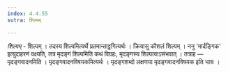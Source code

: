 ```yaml
---
index: 4.4.55
sutra: शिल्पम्

---
```

_शिल्पम्_ - शिल्पम् । तदस्य शिल्पमित्यर्थे प्रतमान्ताट्ठगित्यर्थः । क्रियासु कौशलं शिल्पम् । ननु 'मार्दङ्गिक' इत्युदाहरणं वक्ष्यति, तत्र मृदङ्गं शिल्पमिति कथं विग्रहः, मृदङ्गस्य शिल्पत्वाऽसंभवात् । तत्राह — मृदङ्गवादनमिति । मृदङ्गवादनविषयकमित्यर्थः । मृदङ्गशब्दो लक्षणया मृदङ्गवादनविषयक इति भावः । 